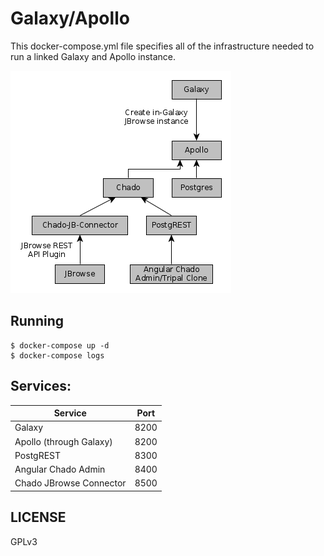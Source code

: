 # Galaxy/Apollo

This docker-compose.yml file specifies all of the infrastructure needed to run
a linked Galaxy and Apollo instance.

![](./apollo.png)


## Running

```
$ docker-compose up -d
$ docker-compose logs
```

## Services:

Service                 | Port
----------------------- | ----
Galaxy                  | 8200
Apollo (through Galaxy) | 8200
PostgREST               | 8300
Angular Chado Admin     | 8400
Chado JBrowse Connector | 8500


## LICENSE

GPLv3
